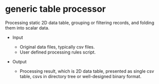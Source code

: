 # generic table processor

Processing static 2D data table, grouping or filtering records, and folding them into scalar data.

- Input
    - Original data files, typically csv files.
    - User defined processing rules script.

- Output
    - Processing result, which is 2D data table, presented as single csv table, csvs in directory tree or well-designed binary format.